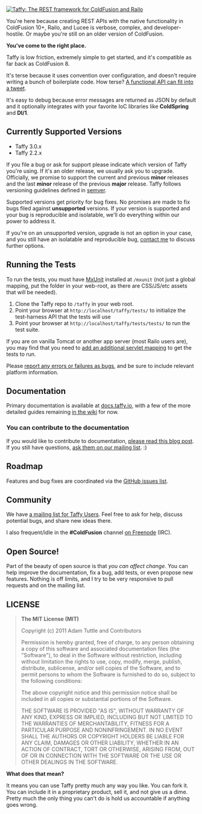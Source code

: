 [![Taffy: The REST framework for ColdFusion and Railo](https://raw.github.com/atuttle/Taffy/master/dashboard/logo-lg.png)](http://taffy.io)

You're here because creating REST APIs with the native functionality in ColdFusion 10+, Railo, and Lucee is verbose, complex, and developer-hostile. Or maybe you're still on an older version of ColdFusion.

**You've come to the right place.**

Taffy is low friction, extremely simple to get started, and it's compatible as far back as ColdFusion 8.

It's terse because it uses convention over configuration, and doesn't require writing a bunch of boilerplate code. How terse? [A functional API can fit into a tweet](https://twitter.com/cf_taffy/statuses/327415972581486592).

It's easy to debug because error messages are returned as JSON by default and it optionally integrates with your favorite IoC libraries like **ColdSpring** and **DI/1**.

## Currently Supported Versions

* Taffy 3.0.x
* Taffy 2.2.x

If you file a bug or ask for support please indicate which version of Taffy you're using. If it's an older release, we usually ask you to upgrade. Officially, we promise to support the current and previous **minor** releases and the last **minor** release of the previous **major** release. Taffy follows versioning guidelines defined in [semver](http://semver.org/).

Supported versions get priority for bug fixes. No promises are made to fix bugs filed against **unsupported** versions. If your version is supported and your bug is reproducible and isolatable, we'll do everything within our power to address it.

If you're on an unsupported version, upgrade is not an option in your case, and you still have an isolatable and reproducible bug, [contact me](http://fusiongrokker.com/page/contact-me) to discuss further options.

## Running the Tests

To run the tests, you must have [MxUnit](http://mxunit.org/) installed at `/mxunit` (not just a global mapping, put the folder in your web-root, as there are CSS/JS/etc assets that will be needed).

1. Clone the Taffy repo to `/taffy` in your web root.
1. Point your browser at `http://localhost/taffy/tests/` to initialize the test-harness API that the tests will use
1. Point your browser at `http://localhost/taffy/tests/tests/` to run the test suite.

If you are on vanilla Tomcat or another app server (most Railo users are), you may find that you need to [add an additional servlet mapping](http://docs.taffy.io/3.0.0/#Tomcat-JBoss--and-other-app-server--Idiosyncrasies) to get the tests to run.

Please [report any errors or failures as bugs](https://github.com/atuttle/Taffy/issues), and be sure to include relevant platform information.

## Documentation

Primary documentation is available at [docs.taffy.io](http://docs.taffy.io), with a few of the more detailed guides remaining [in the wiki][3] for now.

### You can contribute to the documentation

If you would like to contribute to documentation, [please read this blog post][2]. If you still have questions, [ask them on our mailing list][1]. :)

## Roadmap

Features and bug fixes are coordinated via the [GitHub issues list](https://github.com/atuttle/Taffy/issues).

## Community

We have [a mailing list for Taffy Users][1]. Feel free to ask for help, discuss potential bugs, and share new ideas there.

I also frequent/idle in the **#ColdFusion** channel [on Freenode](https://kiwiirc.com/client/irc.freenode.net/) (IRC).

## Open Source!

Part of the beauty of open source is that _you can affect change_. You can help improve the documentation, fix a bug, add tests, or even propose new features. Nothing is off limits, and I try to be very responsive to pull requests and on the mailing list.

## LICENSE

>**The MIT License (MIT)**
>
>Copyright (c) 2011 Adam Tuttle and Contributors
>
>Permission is hereby granted, free of charge, to any person obtaining a copy of this software and associated documentation files (the "Software"), to deal in the Software without restriction, including without limitation the rights to use, copy, modify, merge, publish, distribute, sublicense, and/or sell copies of the Software, and to permit persons to whom the Software is furnished to do so, subject to the following conditions:
>
>The above copyright notice and this permission notice shall be included in all copies or substantial portions of the Software.
>
>THE SOFTWARE IS PROVIDED "AS IS", WITHOUT WARRANTY OF ANY KIND, EXPRESS OR IMPLIED, INCLUDING BUT NOT LIMITED TO THE WARRANTIES OF MERCHANTABILITY, FITNESS FOR A PARTICULAR PURPOSE AND NONINFRINGEMENT. IN NO EVENT SHALL THE AUTHORS OR COPYRIGHT HOLDERS BE LIABLE FOR ANY CLAIM, DAMAGES OR OTHER LIABILITY, WHETHER IN AN ACTION OF CONTRACT, TORT OR OTHERWISE, ARISING FROM, OUT OF OR IN CONNECTION WITH THE SOFTWARE OR THE USE OR OTHER DEALINGS IN THE SOFTWARE.

**What does that mean?**

It means you can use Taffy pretty much any way you like. You can fork it. You can include it in a proprietary product, sell it, and not give us a dime. Pretty much the only thing you can't do is hold us accountable if anything goes wrong.

[1]:https://groups.google.com/forum/#!forum/taffy-users
[2]:http://fusiongrokker.com/post/how-you-can-contribute-to-taffy-documentation
[3]:http://atuttle.github.com/Taffy/documentation.html
